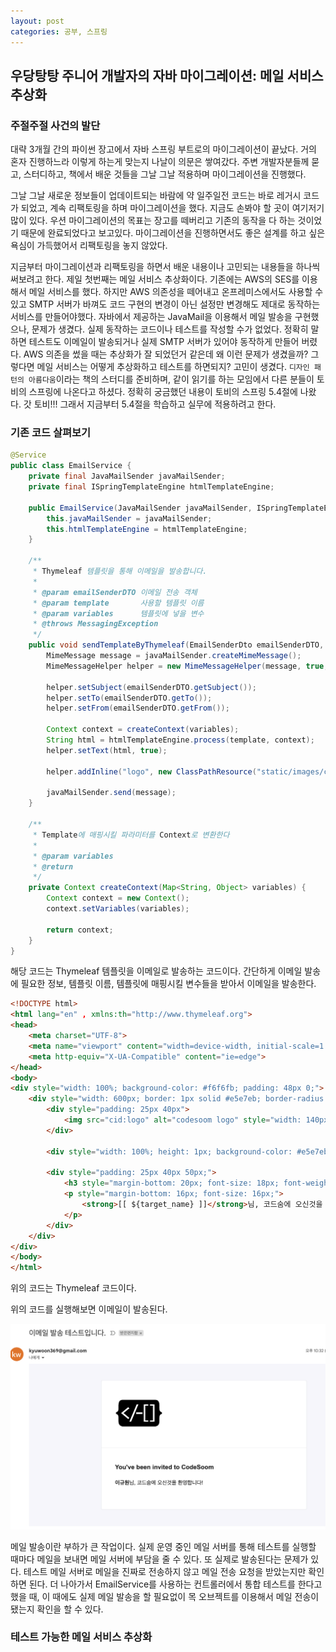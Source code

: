 ```yaml
---
layout: post
categories: 공부, 스프링
---
```


## 우당탕탕 주니어 개발자의 자바 마이그레이션: 메일 서비스 추상화

### 주절주절 사건의 발단

대략 3개월 간의 파이썬 장고에서 자바 스프링 부트로의 마이그레이션이 끝났다. 거의 혼자 진행하느라 이렇게 하는게 맞는지 나날이 의문은 쌓여갔다. 주변 개발자분들께 묻고, 스터디하고, 책에서 배운 것들을 그날 그날 적용하며 마이그레이션을 진행했다. 

그날 그날 새로운 정보들이 업데이트되는 바람에 약 일주일전 코드는 바로 레거시 코드가 되었고, 계속 리팩토링을 하며 마이그레이션을 했다. 지금도 손봐야 할 곳이 여기저기 많이 있다. 우션 마이그레이션의 목표는 장고를 떼버리고 기존의 동작을 다 하는 것이었기 때문에 완료되었다고 보고있다. 마이그레이션을 진행하면서도 좋은 설계를 하고 싶은 욕심이 가득했어서 리팩토링을 놓지 않았다. 

지금부터 마이그레이션과 리팩토링을 하면서 배운 내용이나 고민되는 내용들을 하나씩 써보려고 한다. 제일 첫번째는 메일 서비스 추상화이다. 기존에는 AWS의 SES를 이용해서 메일 서비스를 했다. 하지만 AWS 의존성을 떼어내고 온프레미스에서도 사용할 수 있고 SMTP 서버가 바껴도 코드 구현의 변경이 아닌 설정만 변경해도 제대로 동작하는 서비스를 만들어야했다. 자바에서 제공하는 JavaMail을 이용해서 메일 발송을 구현했으나, 문제가 생겼다. 실제 동작하는 코드이나 테스트를 작성할 수가 없었다. 정확히 말하면 테스트도 이메일이 발송되거나 실제 SMTP 서버가 있어야 동작하게 만들어 버렸다. AWS 의존을 썼을 때는 추상화가 잘 되었던거 같은데 왜 이런 문제가 생겼을까? 그렇다면 메일 서비스는 어떻게 추상화하고 테스트를 하면되지? 고민이 생겼다. `디자인 패턴의 아름다움`이라는 책의 스터디를 준비하며, 같이 읽기를 하는 모임에서 다른 분들이 토비의 스프링에 나온다고 하셨다. 정확히 궁금했던 내용이 토비의 스프링 5.4절에 나왔다. 갓 토비!!!  그래서 지금부터 5.4절을 학습하고 실무에 적용하려고 한다. 

### 기존 코드 살펴보기 

```java 
@Service
public class EmailService {
    private final JavaMailSender javaMailSender;
    private final ISpringTemplateEngine htmlTemplateEngine;

    public EmailService(JavaMailSender javaMailSender, ISpringTemplateEngine htmlTemplateEngine) {
        this.javaMailSender = javaMailSender;
        this.htmlTemplateEngine = htmlTemplateEngine;
    }

    /**
     * Thymeleaf 템플릿을 통해 이메일을 발송합니다.
     *
     * @param emailSenderDTO 이메일 전송 객체
     * @param template       사용할 템플릿 이름
     * @param variables      템플릿에 넣을 변수
     * @throws MessagingException
     */
    public void sendTemplateByThymeleaf(EmailSenderDto emailSenderDTO, String template, Map<String, Object> variables) throws MessagingException {
        MimeMessage message = javaMailSender.createMimeMessage();
        MimeMessageHelper helper = new MimeMessageHelper(message, true, "UTF-8");

        helper.setSubject(emailSenderDTO.getSubject());
        helper.setTo(emailSenderDTO.getTo());
        helper.setFrom(emailSenderDTO.getFrom());

        Context context = createContext(variables);
        String html = htmlTemplateEngine.process(template, context);
        helper.setText(html, true);

        helper.addInline("logo", new ClassPathResource("static/images/codesoom_logo.png"));

        javaMailSender.send(message);
    }

    /**
     * Template에 매핑시킬 파라미터를 Context로 변환한다
     *
     * @param variables
     * @return
     */
    private Context createContext(Map<String, Object> variables) {
        Context context = new Context();
        context.setVariables(variables);

        return context;
    }
}
```
해당 코드는 Thymeleaf 템플릿을 이메일로 발송하는 코드이다. 간단하게 이메일 발송에 필요한 정보, 템플릿 이름, 템플릿에 매핑시킬 변수들을 받아서 이메일을 발송한다. 


```html
<!DOCTYPE html>
<html lang="en" , xmlns:th="http://www.thymeleaf.org">
<head>
    <meta charset="UTF-8">
    <meta name="viewport" content="width=device-width, initial-scale=1.0">
    <meta http-equiv="X-UA-Compatible" content="ie=edge">
</head>
<body>
<div style="width: 100%; background-color: #f6f6fb; padding: 48px 0;">
    <div style="width: 600px; border: 1px solid #e5e7eb; border-radius: 4px; margin: 0 auto; background-color: white;">
        <div style="padding: 25px 40px">
            <img src="cid:logo" alt="codesoom logo" style="width: 140px; height: auto;">
        </div>

        <div style="width: 100%; height: 1px; background-color: #e5e7eb;"></div>

        <div style="padding: 25px 40px 50px;">
            <h3 style="margin-bottom: 20px; font-size: 18px; font-weight: bold;">You've been invited to CodeSoom</h3>
            <p style="margin-bottom: 16px; font-size: 16px;">
                <strong>[[ ${target_name} ]]</strong>님, 코드숨에 오신것을 환영합니다!
            </p>
        </div>
    </div>
</div>
</body>
</html>
```
위의 코드는 Thymeleaf 코드이다. 

위의 코드를 실행해보면 이메일이 발송된다. 

![이메일 발송 테스트.png](../assets/img/email-template-example.png)

메일 발송이란 부하가 큰 작업이다. 실제 운영 중인 메일 서버를 통해 테스트를 실행할 때마다 메일을 보내면 메일 서버에 부담을 줄 수 있다. 또 실제로 발송된다는 문제가 있다. 테스트 메일 서버로 메일을 진짜로 전송하지 않고 메일 전송 요청을 받았는지만 확인하면 된다. 더 나아가서 EmailService를 사용하는 컨트롤러에서 통합 테스트를 한다고 했을 때, 이 때에도 실제 메일 발송을 할 필요없이 목 오브젝트를 이용해서 메일 전송이 됐는지 확인을 할 수 있다. 

### 테스트 가능한 메일 서비스 추상화 


